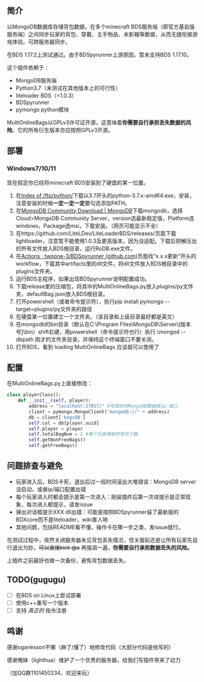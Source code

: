 ## 简介

以MongoDB数据库存储背包数据，在多个minecraft BDS服务端（即官方基岩版服务端）之间同步玩家的背包、穿戴、主手物品、末影箱等数据，从而无缝衔接游戏体验。可跨服务器同步。

在BDS 1.17.2上测试通过。由于BDSpyrunner上游原因，暂未支持BDS 1.17.10。

这个插件依赖于：

- MongoDB服务端
- Python3.7（未测试在其他版本上的可行性）
- liteloader BDS（<1.0.3）
- BDSpyrunner
- pymongo python模块

MultiOnlineBags以GPLv3许可证开源，这意味着**你需要自行承担丢失数据的风险**。它的所有衍生版本亦应按照GPLv3开源。

## 部署

### Windows7/10/11

现在假定你已经将minecraft BDS安装到了硬盘的某一位置。

1. 在[Index of /ftp/python/](https://www.python.org/ftp/python/)下载以3.7开头的python-3.7.x-amd64.exe，安装，注意安装的时候**一定一定一定**要勾选添加PATH。
2. 在[MongoDB Community Download | MongoDB](https://www.mongodb.com/try/download/community)下载mongodb，选择Cloud>MongoDB Community Server，version选最新稳定版，Platform选windows，Package选msi，下载安装。（网页可能显示不全）
3. 在https://github.com/LiteLDev/LiteLoaderBDS/releases/页面下载lightloader，注意暂不能使用1.0.3及更高版本，因为没适配。下载后把解压出的所有文件放入BDS根目录，运行RoDB.exe文件。
4. 在[Actions · twoone-3/BDSpyrunner (github.com)](https://github.com/twoone-3/BDSpyrunner/actions)页面找“x.x.x更新”开头的workflow，下载其中artifacts里的dll文件。将dll文件放入BDS根目录中的plugins文件夹。
5. 运行BDS主程序，如果出现BDSpyrunner说明配置成功。
6. 下载release里的压缩包，将其中的MultiOnlineBags.py放入plugins/py文件夹，defaultBag.json放入BDS根目录。
7. 打开powershell（或者命令提示符），执行pip install pymongo --target=plugins/py文件夹的路径
8. 在硬盘某一位置建立一个文件夹。（该目录和上级目录最好都是英文）
9. 在mongodb的bin目录（默认在C:\Program Files\MongoDB\Server\\[版本号]\bin）shift右键，用powershell（命令提示符也行）执行.\mongod --dbpath 刚才的文件夹目录，并保持这个终端窗口不要关闭。
10. 打开BDS，看到 loading MultiOnlineBags 应该就可以使用了

## 配置

在MultiOnlineBags.py上直接修改：

```python
class playerClass(): 
    def __init__(self, player):
        address = "localhost:27017/" #写成你的MongoDB数据库ip:端口
        client = pymongo.MongoClient("mongodb://" + address)
        db = client['bagsDB']
        self.col = db[player.xuid]
        self.player = player
        self.totalBagNum = 2 #每个玩家拥有的背包个数
        self.getNonFreeBags()
        self.getFreeBags()
```

## 问题排查与避免

- 玩家进入后，BDS卡死，退出后过一段时间滚出大堆错误：MongoDB server没启动，或者ip/端口配置出错
- 每个玩家进入时都会提示是第一次进入：刚装插件后第一次进提示是正常现象，每次进入都提示，请发issue
- 弹出对话框提示XXX dll出错：可能是按照BDSpyrunner装了最新版的BDXcore而不是liteloader，wiki害人呐
- 其他问题，包括README看不懂，操作卡在哪一步之类，发issue就行。

在测试过程中，突然关闭服务器未见背包丢失情况，但关服前还是让所有玩家先自行退出为妙。~~可以直接kick @a~~  再强调一遍，**你需要自行承担数据丢失的风险。**

上插件之前最好也做一次备份，避免背包数据丢失。

## TODO(gugugu)

- [ ] 在BDS on Linux上尝试部署
- [ ] 使用c++重写一个版本
- [ ] 支持 *真正的* 指令注册

## 鸣谢

感谢oganesson不懈（麻了/懂了）地修改代码（大部分代码是他写的）

感谢俺妹（lighthua）维护了一个优秀的服务器，给我们写插件带来了动力

（加QQ群1101450234，欢迎来玩）

